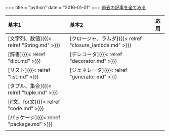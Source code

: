 +++
title = "python"
date = "2016-01-01"
+++
[過去の記事を全てみる](/tags/python/)

基本1                                  | 基本2| 応用
:----------------------------------- | :----------------------------------------------| :----------------------------------------------
[文字列、数値]({{< relref "String.md" >}}) | [クロージャ、ラムダ]({{< relref "closure_lambda.md" >}}) |
[辞書]({{< relref "dict.md" >}})       | [デレコータ]({{< relref "decorator.md" >}}) |
[リスト]({{< relref "list.md" >}})      | [ジェネレータ]({{< relref "generator.md" >}}) |
[タプル、集合]({{< relref "tuple.md" >}})  | |
[if文、for文]({{< relref "code.md" >}}) | |
[パッケージ]({{< relref "package.md" >}}) | |
                                     | |
